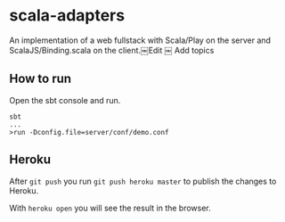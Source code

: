 # scala-adapters
An implementation of a web fullstack with Scala/Play on the server and ScalaJS/Binding.scala on the client.￼Edit ￼ Add topics

## How to run
Open the sbt console and run.
```
sbt
...
>run -Dconfig.file=server/conf/demo.conf
```

## Heroku
After `git push` you run `git push heroku master` to publish the changes to Heroku.

With `heroku open` you will see the result in the browser.
